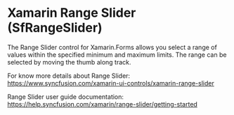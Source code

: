 # Xamarin Range Slider (SfRangeSlider) 

The Range Slider control for Xamarin.Forms allows you select a range of values within the specified minimum and maximum limits. The range can be selected by moving the thumb along track.

For know more details about Range Slider: https://www.syncfusion.com/xamarin-ui-controls/xamarin-range-slider

Range Slider user guide documentation: https://help.syncfusion.com/xamarin/range-slider/getting-started
